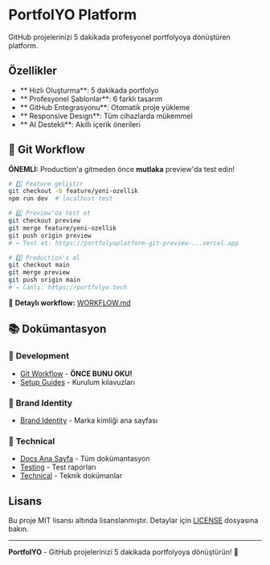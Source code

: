 # PortfolYO Platform

GitHub projelerinizi 5 dakikada profesyonel portfolyoya dönüştüren platform.

## Özellikler

- ** Hızlı Oluşturma**: 5 dakikada portfolyo
- ** Profesyonel Şablonlar**: 6 farklı tasarım
- ** GitHub Entegrasyonu**: Otomatik proje yükleme
- ** Responsive Design**: Tüm cihazlarda mükemmel
- ** AI Destekli**: Akıllı içerik önerileri

## 🔄 Git Workflow

**ÖNEMLI:** Production'a gitmeden önce **mutlaka** preview'da test edin!

```bash
# 1️⃣ Feature geliştir
git checkout -b feature/yeni-ozellik
npm run dev  # localhost test

# 2️⃣ Preview'da test et
git checkout preview
git merge feature/yeni-ozellik
git push origin preview
# → Test et: https://portfolyoplatform-git-preview-...vercel.app

# 3️⃣ Production'a al
git checkout main
git merge preview
git push origin main
# → Canlı: https://portfolyo.tech
```

📖 **Detaylı workflow:** [WORKFLOW.md](./docs/WORKFLOW.md)

## 📚 Dokümantasyon

### 🔄 **Development**

- [Git Workflow](./docs/WORKFLOW.md) - **ÖNCE BUNU OKU!**
- [Setup Guides](./docs/setup/) - Kurulum kılavuzları

### 🎨 **Brand Identity**

- [Brand Identity](./docs/brand-identity/README.md) - Marka kimliği ana sayfası

### 🔧 **Technical**

- [Docs Ana Sayfa](./docs/README.md) - Tüm dokümantasyon
- [Testing](./docs/testing/) - Test raporları
- [Technical](./docs/technical/) - Teknik dokümanlar

## Lisans

Bu proje MIT lisansı altında lisanslanmıştır. Detaylar için [LICENSE](LICENSE) dosyasına bakın.

---

**PortfolYO** - GitHub projelerinizi 5 dakikada portfolyoya dönüştürün! 🚀
